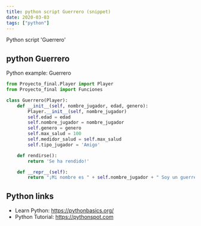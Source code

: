 ```yaml
---
title: python script Guerrero (snippet)
date: 2020-03-03
tags: ["python"]
---
```

Python script 'Guerrero'


## python Guerrero

Python example: Guerrero

```python
from Proyecto_final.Player import Player
from Proyecto_final import Funciones

class Guerrero(Player):
    def __init__(self, nombre_jugador, edad, genero):
        Player.__init__(self, nombre_jugador)
        self.edad = edad
        self.nombre_jugador = nombre_jugador
        self.genero = genero
        self.max_salud = 100
        self.medidor_salud = self.max_salud
        self.tipo_jugador = 'Amigo'

    def rendirse():
        return 'Se ha rendido!'

    def __repr__(self):
        return "¡Mi nombre es " + self.nombre_jugador + " Soy un guerrero valiente!, mi nivel de vida es " + str(self.medidor_salud)


```

## Python links

- Learn Python: https://pythonbasics.org/
- Python Tutorial: https://pythonspot.com
